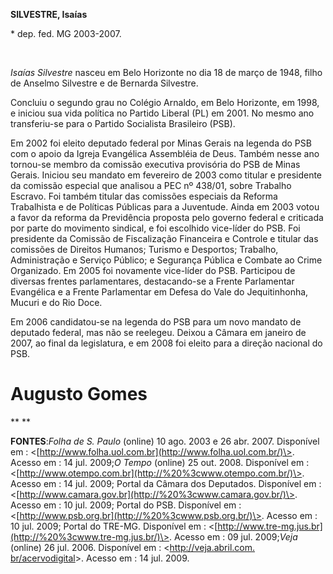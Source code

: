 **SILVESTRE, Isaías**

\* dep. fed. MG 2003-2007.

 

*Isaías Silvestre* nasceu em Belo Horizonte no dia 18 de março de 1948,
filho de Anselmo Silvestre e de Bernarda Silvestre.

Concluiu o segundo grau no Colégio Arnaldo, em Belo Horizonte, em 1998,
e iniciou sua vida política no Partido Liberal (PL) em 2001. No mesmo
ano transferiu-se para o Partido Socialista Brasileiro (PSB).

Em 2002 foi eleito deputado federal por Minas Gerais na legenda do PSB
com o apoio da Igreja Evangélica Assembléia de Deus. Também nesse ano
tornou-se membro da comissão executiva provisória do PSB de Minas
Gerais. Iniciou seu mandato em fevereiro de 2003 como titular e
presidente da comissão especial que analisou a PEC nº 438/01, sobre
Trabalho Escravo. Foi também titular das comissões especiais da Reforma
Trabalhista e de Políticas Públicas para a Juventude. Ainda em 2003
votou a favor da reforma da Previdência proposta pelo governo federal e
criticada por parte do movimento sindical, e foi escolhido vice-líder do
PSB. Foi presidente da Comissão de Fiscalização Financeira e Controle e
titular das comissões de Direitos Humanos; Turismo e Desportos;
Trabalho, Administração e Serviço Público; e Segurança Pública e Combate
ao Crime Organizado. Em 2005 foi novamente vice-líder do PSB. Participou
de diversas frentes parlamentares, destacando-se a Frente Parlamentar
Evangélica e a Frente Parlamentar em Defesa do Vale do Jequitinhonha,
Mucuri e do Rio Doce.

Em 2006 candidatou-se na legenda do PSB para um novo mandato de deputado
federal, mas não se reelegeu. Deixou a Câmara em janeiro de 2007, ao
final da legislatura, e em 2008 foi eleito para a direção nacional do
PSB.

Augusto Gomes
=============

** **

**FONTES**:*Folha de S. Paulo* (online) 10 ago. 2003 e 26 abr. 2007.
Disponível em :
\<[http://www.folha.uol.com.br](http://www.folha.uol.com.br/)\>. Acesso
em : 14 jul. 2009;*O Tempo* (online) 25 out. 2008. Disponível em :
\<[http://www.otempo.com.br](http://%20%3cwww.otempo.com.br/)\>. Acesso
em : 14 jul. 2009; Portal da Câmara dos Deputados. Disponível em :
\<[http://www.camara.gov.br](http://%20%3cwww.camara.gov.br/)\>. Acesso
em : 10 jul. 2009; Portal do PSB. Disponível em :
\<[http://www.psb.org.br](http://%20%3cwww.psb.org.br/)\>. Acesso em :
10 jul. 2009; Portal do TRE-MG. Disponível em :
\<[http://www.tre-mg.jus.br](http://%20%3cwww.tre-mg.jus.br/)\>. Acesso
em : 09 jul. 2009;*Veja* (online) 26 jul. 2006. Disponível em :
\<[http://veja.abril.com.
br/acervodigital](http://veja.abril.com.%20br/acervodigital)\>. Acesso
em : 14 jul. 2009.
